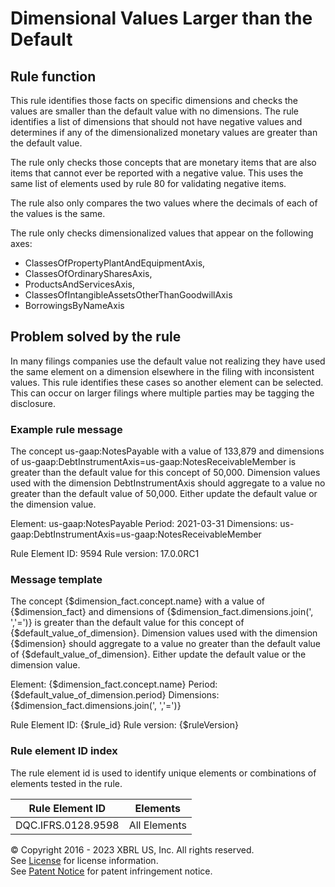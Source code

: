 # Dimensional Values Larger than the Default  
  
## Rule function
This rule identifies those facts on specific dimensions and checks the values are smaller than the default value with no dimensions. The rule identifies a list of dimensions that should not have negative values and determines if any of the dimensionalized monetary values are greater than the default value.

The rule only checks those concepts that are monetary items that are also items that cannot ever be reported with a negative value. This uses the same list of elements used by rule 80 for validating negative items.

The rule also only compares the two values where the decimals of each of the values is the same.

The rule only checks dimensionalized values that appear on the following axes:

* ClassesOfPropertyPlantAndEquipmentAxis,
* ClassesOfOrdinarySharesAxis, 
* ProductsAndServicesAxis, 
* ClassesOfIntangibleAssetsOtherThanGoodwillAxis
* BorrowingsByNameAxis

## Problem solved by the rule
In many filings companies use the default value not realizing they have used the same element on a dimension elsewhere in the filing with inconsistent values. This rule identifies these cases so another element can be selected. This can occur on larger filings where multiple parties may be tagging the disclosure.

### Example rule message
The concept us-gaap:NotesPayable with a value of 133,879 and dimensions of us-gaap:DebtInstrumentAxis=us-gaap:NotesReceivableMember is greater than the default value for this concept of 50,000. Dimension values used with the dimension DebtInstrumentAxis should aggregate to a value no greater than the default value of 50,000. Either update the default value or the dimension value.  

Element: us-gaap:NotesPayable
Period: 2021-03-31 
Dimensions: us-gaap:DebtInstrumentAxis=us-gaap:NotesReceivableMember

Rule Element ID: 9594
Rule version: 17.0.0RC1 
  
### Message template  
The concept {$dimension_fact.concept.name} with a value of {$dimension_fact} and dimensions of {$dimension_fact.dimensions.join(', ','=')} is greater than the default value for this concept of {$default_value_of_dimension}. Dimension values used with the dimension {$dimension} should aggregate to a value no greater than the default value of {$default_value_of_dimension}. Either update the default value or the dimension value.

Element: {$dimension_fact.concept.name}
Period: {$default_value_of_dimension.period} 
Dimensions: {$dimension_fact.dimensions.join(', ','=')}

Rule Element ID: {$rule_id}
Rule version: {$ruleVersion}

### Rule element ID index  
The rule element id is used to identify unique elements or combinations of elements tested in the rule.

|Rule Element ID|Elements|
|--- |--- |
|DQC.IFRS.0128.9598|All Elements|


© Copyright 2016 - 2023 XBRL US, Inc. All rights reserved.   
See [License](https://xbrl.us/dqc-license) for license information.  
See [Patent Notice](https://xbrl.us/dqc-patent) for patent infringement notice.